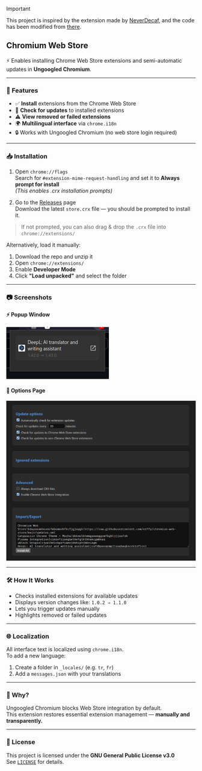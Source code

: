 > [!IMPORTANT]
> This project is inspired by the extension made by [NeverDecaf](https://github.com/NeverDecaf), and the code has been modified from [there](https://github.com/NeverDecaf/chromium-web-store).

## Chromium Web Store

⚡ Enables installing Chrome Web Store extensions and semi-automatic updates in **Ungoogled Chromium**.

---

### 🧩 Features

- ✅ **Install** extensions from the Chrome Web Store
- 🔄 **Check for updates** to installed extensions
- ⚠️ **View removed or failed extensions**
- 🌍 **Multilingual interface** via `chrome.i18n`
- 🔒 Works with Ungoogled Chromium (no web store login required)

---

### 📥 Installation

1. Open `chrome://flags`  
   Search for `#extension-mime-request-handling` and set it to **Always prompt for install**  
   _(This enables .crx installation prompts)_

2. Go to the [Releases](https://github.com/erffy/chromium-web-store/releases/latest) page  
   Download the latest `store.crx` file — you should be prompted to install it.

> If not prompted, you can also drag & drop the `.crx` file into `chrome://extensions/`

Alternatively, load it manually:

1. Download the repo and unzip it  
2. Open `chrome://extensions/`  
3. Enable **Developer Mode**  
4. Click **"Load unpacked"** and select the folder

---

### 📷 Screenshots

#### ⚡ Popup Window  
![Popup](assets/screenshots/popup.png)

#### 🔧 Options Page  
![Options Page](assets/screenshots/options.png)

---

### 🛠 How It Works

- Checks installed extensions for available updates
- Displays version changes like: `1.0.2 ⇒ 1.1.0`
- Lets you trigger updates manually
- Highlights removed or failed updates

---

### 🌐 Localization

All interface text is localized using `chrome.i18n`.  
To add a new language:

1. Create a folder in `_locales/` (e.g. `tr`, `fr`)
2. Add a `messages.json` with your translations

---

### 🤔 Why?

Ungoogled Chromium blocks Web Store integration by default.  
This extension restores essential extension management — **manually and transparently.**

---

### 📄 License

This project is licensed under the **GNU General Public License v3.0**  
See [`LICENSE`](LICENSE) for details.